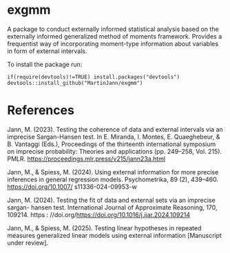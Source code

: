 # exgmm
A package to conduct externally informed statistical analysis based on the externally informed generalized method of moments framework. Provides a frequentist way of incorporating moment-type information about variables in form of external intervals.

To install the package run:
```
if(require(devtools)!=TRUE) install.packages("devtools")
devtools::install_github("MartinJann/exgmm")
```
# References 

Jann, M. (2023). Testing the coherence of data and external intervals via an imprecise
Sargan-Hansen test. In E. Miranda, I. Montes, E. Quaeghebeur, & B. Vantaggi (Eds.),
Proceedings of the thirteenth international symposium on imprecise probability: Theories
and applications (pp. 249–258, Vol. 215). PMLR. https://proceedings.mlr.press/v215/jann23a.html

Jann, M., & Spiess, M. (2024). Using external information for more precise inferences
in general regression models. Psychometrika, 89 (2), 439–460. https://doi.org/10.1007/
s11336-024-09953-w

Jann, M. (2024). Testing the fit of data and external sets via an imprecise sargan-
hansen test. International Journal of Approximate Reasoning, 170, 109214. https :
//doi.org/https://doi.org/10.1016/j.ijar.2024.109214

Jann, M., & Spiess, M. (2025). Testing linear hypotheses in repeated measures generalized
linear models using external information [Manuscript under review].
